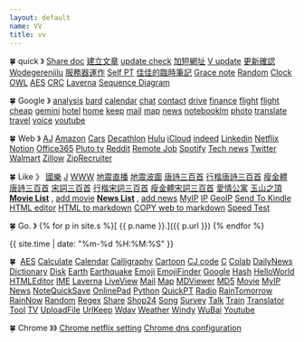 ```yaml
---
layout: default
name: VV
title: vv
---
```

🍀 quick 》
[Share doc](https://go.jwint.net/doclist)
[建立文章](https://go.jwint.net/aaaA-doc-create)
[update check](https://go.jwint.net/share-update-check)
[加短網址](https://go.jwint.net/url)
[V update](https://go.jwint.net/zzz240705225721)
[更新確認](https://go.jwint.net/dwzgxqr)
[Wodegerenjilu](https://go.jwint.net/wodegerenjilu)
[服務器運作](https://go.jwint.net/srvoperstatus)
[Self PT](https://v.jwint.net/s/pt.html)
[佳佳的臨時筆記](https://go.jwint.net/jjnote)
[Grace note](https://go.jwint.net/gtnote)
[Random](https://d.jwint.net/AES)
[Clock](https://go.jwint.net/zzz240604101122)
[OWL](https://d.jwint.net/owl)
[AES](https://d.jwint.net/AES)
[CRC](https://j.jwint.net/hash)
[Laverna](https://j.jwint.net/laverna)
[Sequence Diagram](https://seq.jwint.net/)

🍀
Google 》
[analysis](https://analytics.google.com/)
[bard](https://bard.google.com/)
[calendar](https://calendar.google.com/)
[chat](https://mail.google.com/chat/)
[contact](https://contacts.google.com/)
[drive](https://drive.google.com/)
[finance](https://www.google.com/finance/portfolio/watchlist)
[flight](https://www.google.com/travel/flights)
[flight cheap](https://www.google.com/travel/explore)
[gemini](https://gemini.google.com/app)
[hotel](https://www.google.com/travel/search)
[home](https://home.google.com/)
[keep](https://keep.google.com/)
[mail](https://mail.google.com/)
[map](https://www.google.com.tw/maps/)
[news](https://news.google.com/home?hl=en-US&gl=US&ceid=US:en)
[notebooklm](https://notebooklm.google.com/)
[photo](https://photos.google.com/)
[translate](https://go.jwint.net/translate)
[travel](https://www.google.com/travel/)
[voice](https://voice.google.com/)
[youtube](https://www.youtube.com/)

🍀
Web 》
[AJ](https://go.jwint.net/aj)
[Amazon](https://www.amazon.com/)
[Cars](https://www.cars.com/)
[Decathlon](https://www.decathlon.com/)
[Hulu](https://www.hulu.com/content?tab=tv)
[iCloud](https://www.icloud.com/)
[indeed](https://go.jwint.net/zzz240514100647.html)
[Linkedin](https://www.linkedin.com/feed/)
[Netflix](https://www.netflix.com/)
[Notion](https://www.notion.so/)
[Office365](https://www.microsoft365.com/)
[Pluto tv](https://pluto.tv/en/live-tv/5268abcd0ce20a8472000114)
[Reddit](https://www.reddit.com/)
[Remote Job](https://go.jwint.net/zzz240514100810.html)
[Spotify](https://open.spotify.com/)
[Tech news](https://technews.tw/)
[Twitter](https://twitter.com/)
[Walmart](https://www.walmart.com/)
[Zillow](https://www.zillow.com/)
[ZipRecruiter](https://go.jwint.net/zzz240514100727.html)

🍀
Like 》
[國樂](https://go.jwint.net/zzz240413183334)
[J](https://j.jwint.net/)
[WWW](https://www.jwint.net/)
[地震直播](https://goo.gl/mcGmDE)
[地震波圖](https://palert.earth.sinica.edu.tw/realtime)
[唐詩三百首](https://share.jwint.net/doc/唐詩三百首)
[行楷唐詩三百首](https://share.jwint.net/doc/唐詩三百首.pdf)
[瘦金體唐詩三百首](https://share.jwint.net/doc/唐詩三百首_瘦金體.pdf)
[宋詞三百首](https://share.jwint.net/doc/宋詞三百首)
[行楷宋詞三百首](https://share.jwint.net/doc/宋詞三百首.pdf)
[瘦金體宋詞三百首](https://share.jwint.net/doc/宋詞三百首_瘦金體.pdf)
[愛情公寓](https://go.jwint.net/yyy%20iLOVE.html)
[玉山之頂](https://go.jwint.net/zzz240603150141.html)
[**Movie List**](https://d.jwint.net/movie%20list)
, [add movie](https://go.jwint.net/zzz240408144224)
[**News List**](https://d.jwint.net/NewsList)
, [add news](https://go.jwint.net/zzz240430141619)
[MyIP](https://go.jwint.net/myip)
[IP](https://go.jwint.net/ip)
[GeoIP](https://go.jwint.net/geoip)
[Send To Kindle](https://go.jwint.net/sendtokindle)
[HTML editor](https://go.jwint.net/webedit)
[HTML to markdown](https://go.jwint.net/htmlToMarkdown)
[COPY web to markdown](https://go.jwint.net/copyHtmlToMarkdown)
[Speed Test](https://go.jwint.net/speedtest)


🍀
Go. 》
{% for p in site.s %}[ {{ p.name }}.]({{ p.url }}) {% endfor %}


{{ site.time | date: "%m-%d %H:%M:%S" }}


🍀 
[AES](https://aes.jwint.net/)
[Calculate](https://cal.jwint.net/)
[Calendar](https://calendar.jwint.net/)
[Calligraphy](https://calligraphylist.jwint.net/)
[Cartoon](https://carton.jwint.net/)
[CJ code](https://cj.jwint.net/)
[C](https://conline.jwint.net/)
[Colab](https://colab.jwint.net/)
[DailyNews](https://ppp.jwint.net/todaynews)
[Dictionary](https://dic.jwint.net/)
[Disk](https://disk.jwint.net/)
[Earth](https://earth.jwint.net/)
[Earthquake](https://earthquake.jwint.net/)
[Emoji](https://emoji.jwint.net/)
[EmojiFinder](https://emojifinder.jwint.net/)
[Google](https://google.jwint.net/)
[Hash](https://hash.jwint.net/)
[HelloWorld](https://owl.jwint.net/HelloWorld)
[HTMLEditor](https://html.jwint.net/)
[IME](https://ime.jwint.net/)
[Laverna](https://laverna.jwint.net/)
[LiveView](https://liveview.jwint.net/)
[Mail](https://mail.jwint.net/)
[Map](https://map.jwint.net/)
[MDViewer](https://md.jwint.net/)
[MD5](https://md5.jwint.net/)
[Movie](https://movie.jwint.net/)
[MyIP](https://myip.jwint.net/)
[News](https://news.jwint.net/)
[NoteQuickSave](https://n.jwint.net/)
[OnlinePad](https://onlinepad.jwint.net/)
[Python](https://python.jwint.net/)
[QuickPT](https://qp.jwint.net/)
[Radio](https://radio.jwint.net/)
[RainTomorrow](https://rain.jwint.net/)
[RainNow](https://rainnow.jwint.net/)
[Random](https://random.jwint.net/)
[Regex](https://regex.jwint.net/)
[Share](https://share.jwint.net/)
[Shop24](https://shop.jwint.net/)
[Song](https://song.jwint.net/)
[Survey](https://n.jwint.net/)
[Talk](https://talk.jwint.net/)
[Train](https://train.jwint.net/)
[Translator](https://trans.jwint.net/)
[Tool](https://tool.jwint.net/)
[TV](https://tv.jwint.net/)
[UploadFile](https://u.jwint.net/)
[UrlKeep](https://url.jwint.net/)
[Wdav](https://wdav.jwint.net/)
[Weather](https://weather.jwint.net/)
[Windy](https://windy.jwint.net/)
[WuBai](https://500.jwint.net/)
[Youtube](https://youtube.jwint.net/)

🍀
Chrome 》》 
[Chrome netflix setting](chrome://settings/content/all?searchSubpage=netflix)
[Chrome dns configuration](chrome://net-internals/#dns)

